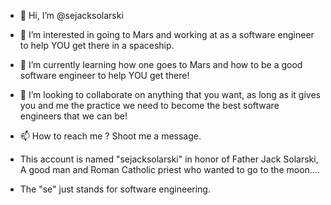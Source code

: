 - 👋 Hi, I’m @sejacksolarski
- 👀 I’m interested in going to Mars and working at as a software engineer to help YOU get there in a spaceship.
- 🌱 I’m currently learning how one goes to Mars and how to be a good software engineer to help YOU get there! 
- 💞️ I’m looking to collaborate on anything that you want, as long as it gives you and me the practice we need to become the best software engineers that we can be!
- 📫 How to reach me ? Shoot me a message.

- This account is named "sejacksolarski" in honor of Father Jack Solarski, A good man and Roman Catholic priest who wanted to go to the moon....
- The "se" just stands for software engineering.

<!---
sejacksolarski/sejacksolarski is a ✨ special ✨ repository because its `README.md` (this file) appears on your GitHub profile.
You can click the Preview link to take a look at your changes.
--->
